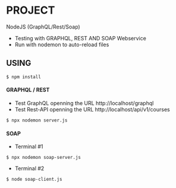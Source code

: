 # PROJECT
NodeJS (GraphQL/Rest/Soap) 

* Testing with GRAPHQL, REST AND SOAP Webservice
* Run with nodemon to auto-reload files

## USING

```
$ npm install
```

#### GRAPHQL / REST

* Test GraphQL openning the URL http://localhost/graphql
* Test Rest-API openning the URL http://localhost/api/v1/courses

```
$ npx nodemon server.js
```

#### SOAP

* Terminal #1

```
$ npx nodemon soap-server.js
```

* Terminal #2

```
$ node soap-client.js
```
